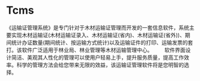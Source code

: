 # Tcms
  《运输证管理系统》是专门针对于木材运输证管理而开发的一套信息软件，系统主要实现木材运输证(木材运输证录入、木材运输证(省内)、木材运输证(省外))、期间统计办证数量(期间统计、按运输方式统计)以及运输证件的打印、运输发票的套打。该软件广泛适用于林业局、林业管理等木材运输管理中心。  　　软件界面设计简洁、美观其人性化的管理可以使用户轻易上手，提升服务质量，提高工作效率。科学的管理方法会给您带来无限的效益，该运输证管理软件将是您明智的选择。
